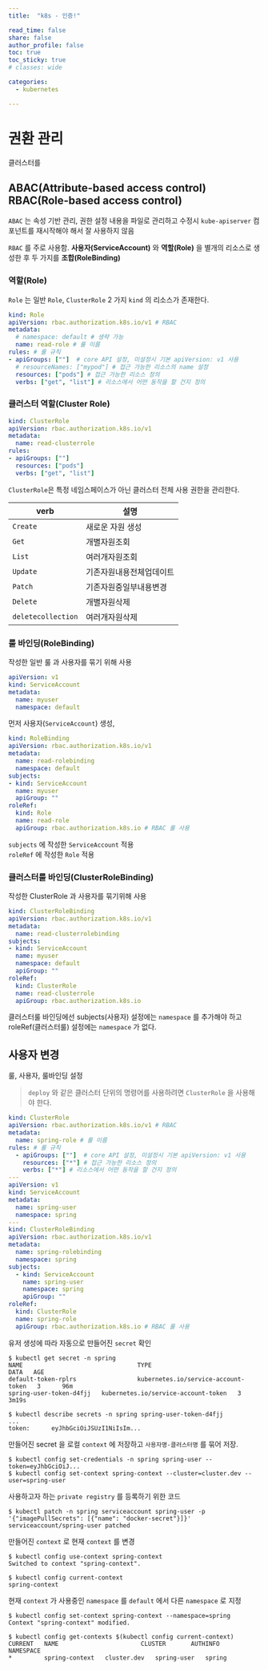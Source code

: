 ```yaml
---
title:  "k8s - 인증!"

read_time: false
share: false
author_profile: false
toc: true
toc_sticky: true
# classes: wide

categories:
  - kubernetes

---
```


# 권환 관리

클러스터를 


## ABAC(Attribute-based access control) RBAC(Role-based access control)

`ABAC` 는 속성 기반 관리, 권한 설정 내용을 파일로 관리하고 수정시  `kube-apiserver` 컴포넌트를 재시작해야 해서 잘 사용하지 않음

`RBAC` 를 주로 사용함. **사용자(ServiceAccount)** 와 **역할(Role)** 을 별개의 리소스로 생성한 후 두 가지를 **조합(RoleBinding)**

### 역할(Role)

`Role` 는 일반 `Role`, `ClusterRole` 2 가지 `kind` 의 리소스가 존재한다.  

```yaml
kind: Role
apiVersion: rbac.authorization.k8s.io/v1 # RBAC
metadata:
  # namespace: default # 생략 가능
  name: read-role # 룰 이름
rules: # 룰 규칙
- apiGroups: [""]  # core API 설정, 미설정시 기본 apiVersion: v1 사용
  # resourceNames: ["mypod"] # 접근 가능한 리소스의 name 설정
  resources: ["pods"] # 접근 가능한 리소스 정의
  verbs: ["get", "list"] # 리소스에서 어떤 동작을 할 건지 정의 
```

### 클러스터 역할(Cluster Role)

```yaml
kind: ClusterRole
apiVersion: rbac.authorization.k8s.io/v1
metadata:
  name: read-clusterrole
rules:
- apiGroups: [""]
  resources: ["pods"]
  verbs: ["get", "list"]
```

`ClusterRole`은 특정 네임스페이스가 아닌 클러스터 전체 사용 권한을 관리한다.  

|verb|설명|
|---|---|
`Create` | 새로운 자원 생성
`Get` | 개별자원조회
`List` | 여러개자원조회
`Update` | 기존자원내용전체업데이트
`Patch` | 기존자원중일부내용변경
`Delete` | 개별자원삭제
`deletecollection` | 여러개자원삭제

### 룰 바인딩(RoleBinding)

작성한 일반 룰 과 사용자를 묶기 위해 사용

```yaml
apiVersion: v1
kind: ServiceAccount
metadata: 
  name: myuser
  namespace: default
```

먼저 사용자(`ServiceAccount`) 생성, 


```yaml
kind: RoleBinding
apiVersion: rbac.authorization.k8s.io/v1
metadata:
  name: read-rolebinding
  namespace: default
subjects:
- kind: ServiceAccount
  name: myuser
  apiGroup: "" 
roleRef:
  kind: Role
  name: read-role
  apiGroup: rbac.authorization.k8s.io # RBAC 룰 사용
```

`subjects` 에 작성한 `ServiceAccount` 적용  
`roleRef` 에 작성한 `Role` 적용  

### 클러스터룰 바인딩(ClusterRoleBinding)

작성한 ClusterRole 과 사용자를 묶기위해 사용 

```yaml
kind: ClusterRoleBinding
apiVersion: rbac.authorization.k8s.io/v1
metadata:
  name: read-clusterrolebinding
subjects:
- kind: ServiceAccount
  name: myuser
  namespace: default
  apiGroup: ""
roleRef:
  kind: ClusterRole
  name: read-clusterrole
  apiGroup: rbac.authorization.k8s.io
```

클러스터룰 바인딩에선 subjects(사용자) 설정에는 `namespace` 를 추가해야 하고
roleRef(클러스터룰) 설정에는 `namespace` 가 없다.

## 사용자 변경

룰, 사용자, 룰바인딩 설정

> `deploy` 와 같은 클러스터 단위의 명령어를 사용하려면 `ClusterRole` 을 사용해야 한다.  

```yaml
kind: ClusterRole
apiVersion: rbac.authorization.k8s.io/v1 # RBAC
metadata:
  name: spring-role # 룰 이름
rules: # 룰 규칙
  - apiGroups: [""]  # core API 설정, 미설정시 기본 apiVersion: v1 사용
    resources: ["*"] # 접근 가능한 리소스 정의
    verbs: ["*"] # 리소스에서 어떤 동작을 할 건지 정의
---
apiVersion: v1
kind: ServiceAccount
metadata:
  name: spring-user
  namespace: spring
---
kind: ClusterRoleBinding
apiVersion: rbac.authorization.k8s.io/v1
metadata:
  name: spring-rolebinding
  namespace: spring
subjects:
  - kind: ServiceAccount
    name: spring-user
    namespace: spring
    apiGroup: ""
roleRef:
  kind: ClusterRole
  name: spring-role
  apiGroup: rbac.authorization.k8s.io # RBAC 룰 사용
```

유저 생성에 따라 자동으로 만들어진 `secret` 확인

```
$ kubectl get secret -n spring 
NAME                                TYPE                                  DATA   AGE
default-token-rplrs                 kubernetes.io/service-account-token   3      96m
spring-user-token-d4fjj   kubernetes.io/service-account-token   3      3m19s

$ kubectl describe secrets -n spring spring-user-token-d4fjj 
...
token:      eyJhbGciOiJSUzI1NiIsIm...
```

만들어진 secret 을 로컬 `context` 에 저장하고 `사용자명-클러스터명` 를 묶어 저장.

```
$ kubectl config set-credentials -n spring spring-user --token=eyJhbGciOiJ...
$ kubectl config set-context spring-context --cluster=cluster.dev --user=spring-user
```

사용하고자 하는 `private registry` 를 등록하기 위한 코드

```
$ kubectl patch -n spring serviceaccount spring-user -p '{"imagePullSecrets": [{"name": "docker-secret"}]}'
serviceaccount/spring-user patched
```

만들어진 `context` 로 현재 `context` 를 변경

```
$ kubectl config use-context spring-context 
Switched to context "spring-context".

$ kubectl config current-context                     
spring-context
```

현재 `context` 가 사용중인 `namespace` 를 `default` 에서 다른 `namespace` 로 지정

```
$ kubectl config set-context spring-context --namespace=spring
Context "spring-context" modified.

$ kubectl config get-contexts $(kubectl config current-context)
CURRENT   NAME                       CLUSTER       AUTHINFO                NAMESPACE
*         spring-context   cluster.dev   spring-user   spring
```

